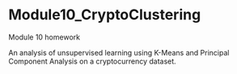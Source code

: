 # Module10_CryptoClustering
Module 10 homework

An analysis of unsupervised learning using K-Means and Principal Component Analysis on a cryptocurrency dataset.
